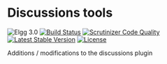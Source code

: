 Discussions tools
=================

![Elgg 3.0](https://img.shields.io/badge/Elgg-3.0-green.svg)
[![Build Status](https://scrutinizer-ci.com/g/ColdTrick/discussions_tools/badges/build.png?b=master)](https://scrutinizer-ci.com/g/ColdTrick/discussions_tools/build-status/master)
[![Scrutinizer Code Quality](https://scrutinizer-ci.com/g/ColdTrick/discussions_tools/badges/quality-score.png?b=master)](https://scrutinizer-ci.com/g/ColdTrick/discussions_tools/?branch=master)
[![Latest Stable Version](https://poser.pugx.org/coldtrick/discussions_tools/v/stable.svg)](https://packagist.org/packages/coldtrick/discussions_tools)
[![License](https://poser.pugx.org/coldtrick/discussions_tools/license.svg)](https://packagist.org/packages/coldtrick/discussions_tools)

Additions / modifications to the discussions plugin
